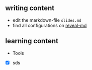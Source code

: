 <!--s-->
## writing content

* edit the markdown-file `slides.md`
* find all configurations on [reveal-md](https://github.com/gaerfield/reveal-md-github-pages)


<!--s-->
## learning content

- Tools
- [x] sds 
